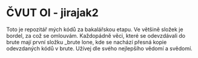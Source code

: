# ČVUT OI - jirajak2
Toto je repozitář mých kódů za bakalářskou etapu. 
Ve většině složek je bordel, za což se omlouvám. 
Každopádně věci, které se odevzdávali do brute mají první složku _brute lone, kde se nachází přesná kopie odevzdaných kódů v brute. 
Užívej dle svého nejlepšího vědomí a svědomí. 
